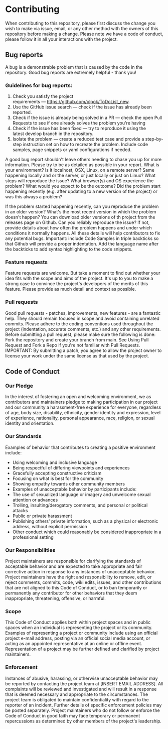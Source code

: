 
# Contributing

When contributing to this repository, please first discuss the change you wish to make via issue, email, or any other method with the owners of this repository before making a change.
Please note we have a code of conduct, please follow it in all your interactions with the project.

## Bug reports

A bug is a demonstrable problem that is caused by the code in the repository. Good bug reports are extremely helpful - thank you!

### Guidelines for bug reports:

1.  Check you satisfy the project requirements — https://github.com/olpok/ToDoList_new. 
2.  Use the GitHub issue search — check if the issue has already been reported.
3.  Check if the issue is already being solved in a PR — check the open Pull Requests to see if one already solves the problem you're having
4. Check if the issue has been fixed — try to reproduce it using the latest develop branch in the repository.
5. Isolate the problem — create a reduced test case and provide a step-by-step instruction set on how to recreate the problem. Include code samples, page snippets or yaml configurations if needed.

A good bug report shouldn't leave others needing to chase you up for more information. Please try to be as detailed as possible in your report.
What is your environment? Is it localhost, OSX, Linux, on a remote server? Same happening locally and or the server, or just locally or just on Linux?
What steps will reproduce the issue? What browser(s) and OS experience the problem?
What would you expect to be the outcome?
Did the problem start happening recently (e.g. after updating to a new version of the project) or was this always a problem?

If the problem started happening recently, can you reproduce the problem in an older version? What's the most recent version in which the problem doesn't happen? You can download older versions of th project from the releases page on Github.
Can you reliably reproduce the issue? If not, provide details about how often the problem happens and under which conditions it normally happens.
All these details will help contributors to fix any potential bugs.
Important: include Code Samples in triple backticks so that Github will provide a proper indentation. Add the language name after the backticks to add syntax highlighting to the code snippets.

### Feature requests

Feature requests are welcome. But take a moment to find out whether your idea fits with the scope and aims of the project. It's up to you to make a strong case to convince the project's developers of the merits of this feature. Please provide as much detail and context as possible.

### Pull requests


Good pull requests - patches, improvements, new features - are a fantastic help. They should remain focused in scope and avoid containing unrelated commits.
Please adhere to the coding conventions used throughout the project (indentation, accurate comments, etc.) and any other requirements.
Before submitting a pull request, please make sure the following is done:
Fork the repository and create your branch from main.
See Using Pull Request and Fork a Repo if you're not familiar with Pull Requests.
IMPORTANT: By submitting a patch, you agree to allow the project owner to license your work under the same license as that used by the project.

## Code of Conduct

### Our Pledge

In the interest of fostering an open and welcoming environment, we as contributors and maintainers pledge to making participation in our project and our community a harassment-free experience for everyone, regardless of age, body size, disability, ethnicity, gender identity and expression, level of experience, nationality, personal appearance, race, religion, or sexual identity and orientation.

### Our Standards

Examples of behavior that contributes to creating a positive environment include:
- Using welcoming and inclusive language
- Being respectful of differing viewpoints and experiences
- Gracefully accepting constructive criticism
- Focusing on what is best for the community
- Showing empathy towards other community members
- Examples of unacceptable behavior by participants include:
- The use of sexualized language or imagery and unwelcome sexual attention or advances
- Trolling, insulting/derogatory comments, and personal or political attacks
- Public or private harassment
- Publishing others' private information, such as a physical or electronic address, without explicit permission
- Other conduct which could reasonably be considered inappropriate in a professional setting

### Our Responsibilities

Project maintainers are responsible for clarifying the standards of acceptable behavior and are expected to take appropriate and fair corrective action in response to any instances of unacceptable behavior.
Project maintainers have the right and responsibility to remove, edit, or reject comments, commits, code, wiki edits, issues, and other contributions that are not aligned to this Code of Conduct, or to ban temporarily or permanently any contributor for other behaviors that they deem inappropriate, threatening, offensive, or harmful.

### Scope

This Code of Conduct applies both within project spaces and in public spaces when an individual is representing the project or its community. Examples of representing a project or community include using an official project e-mail address, posting via an official social media account, or acting as an appointed representative at an online or offline event. Representation of a project may be further defined and clarified by project maintainers.

### Enforcement

Instances of abusive, harassing, or otherwise unacceptable behavior may be reported by contacting the project team at [INSERT EMAIL ADDRESS]. All complaints will be reviewed and investigated and will result in a response that is deemed necessary and appropriate to the circumstances. The project team is obligated to maintain confidentiality with regard to the reporter of an incident. Further details of specific enforcement policies may be posted separately.
Project maintainers who do not follow or enforce the Code of Conduct in good faith may face temporary or permanent repercussions as determined by other members of the project's leadership.
